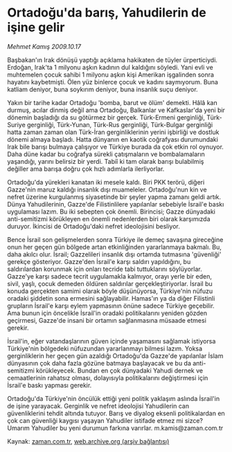 # Ortadoğu'da barış, Yahudilerin de işine gelir

*Mehmet Kamış 2009.10.17*

<tr><td class="metin" colspan="2" style="padding-top: 20px; padding-left: 5px; padding-right: 10px;">Başbakan'ın Irak dönüşü yaptığı açıklama hakikaten de tüyler ürperticiydi. Erdoğan, Irak'ta 1 milyonu aşkın kadının dul kaldığını söyledi. Yani evli ve muhtemelen çocuk sahibi 1 milyonu aşkın kişi Amerikan işgalinden sonra hayatını kaybetmişti. Ölen yüz binlerce çocuk ve kadını saymıyorum. Buna katliam deniyor, buna soykırım deniyor, buna insanlık suçu deniyor.</td></tr><tr><td class="metin" colspan="2" style="padding-top: 20px; padding-left: 5px; padding-right: 10px;"><p>Yakın bir tarihe kadar Ortadoğu 'bomba, barut ve ölüm' demekti. Hâlâ kan durmuş, acılar dinmiş değil ama Ortadoğu, Balkanlar ve Kafkaslar'da yeni bir dönemin başladığı da su götürmez bir gerçek. Türk-Ermeni gerginliği, Türk-Suriye gerginliği, Türk-Yunan, Türk-Rus gerginliği, Türk-Bulgar gerginliği hatta zaman zaman olan Türk-İran gerginliklerinin yerini işbirliği ve dostluk dönemi almaya başladı. Hatta dünyanın en kaotik coğrafyası durumundaki Irak bile barışı bulmaya çalışıyor ve Türkiye burada da çok etkin rol oynuyor. Daha düne kadar bu coğrafya sürekli çatışmaların ve bombalamaların yaşandığı, yarını belirsiz bir yerdi. Tabiî ki tam olarak barışı bulabilmiş değiller ama barışa doğru çok hızlı adımlarla ilerliyorlar.
<p>Ortadoğu'da yürekleri kanatan iki mesele kaldı. Biri PKK terörü, diğeri Gazze'nin maruz kaldığı insanlık dışı muameleler. Ortadoğu'nun kin ve nefret üzerine kurgulanmış siyasetinde bir şeyler yapma zamanı geldi artık. Dünya Yahudilerinin, Gazze'de Filistinlilere yapılanlar sebebiyle İsrail'e baskı uygulaması lazım. Bu iki sebepten çok önemli. Birincisi; Gazze dünyadaki anti-semitizmi körükleyen en önemli nedenlerden biri olarak karşımızda duruyor. İkincisi de Ortadoğu'daki nefret ideolojisini besliyor.
<p>Bence İsrail son gelişmelerden sonra Türkiye ile demeç savaşına gireceğine onun her geçen gün bölgede artan etkinliğinden yararlanmaya bakmalı. Bu, daha akılcı olur. İsrail; Gazzelileri insanlık dışı ortamda tutmasına 'güvenliği' gerekçe gösteriyor. Gazze'den İsrail'e karşı saldırı yapıldığını, bu saldırılardan korunmak için onları tecride tabi tuttuklarını söylüyorlar. Gazze'ye karşı sadece tecrit uygulamakla kalmıyor, orayı yerle bir eden, sivil, yaşlı, çocuk demeden öldüren saldırılar gerçekleştiriyorlar. İsrail bu konuda gerçekten samimi olarak böyle düşünüyorsa, Türkiye'nin nüfuzu oradaki şiddetin sona ermesini sağlayabilir. Hamas'ın ya da diğer Filistinli grupların İsrail'e karşı eylem yapmasının önüne sadece Türkiye geçebilir. Ama bunun için öncelikle İsrail'in oradaki politikalarını yeniden gözden geçirmesi, Gazze'de insani bir ortamın sağlanmasına müsaade etmesi gerekir.
<p>İsrail'in, eğer vatandaşlarının güven içinde yaşamasını sağlamak istiyorsa Türkiye'nin bölgedeki nüfuzundan yararlanmayı bilmesi lazım. Yoksa gerginliklerin her geçen gün azaldığı Ortadoğu'da Gazze'de yapılanlar İslam dünyasının çok daha fazla gözüne batmaya başlayacak ve bu da anti-semitizmi körükleyecek. Bundan en çok dünyadaki Yahudi dernek ve cemaatlerinin rahatsız olması, dolayısıyla politikalarını değiştirmesi için İsrail'e baskı yapması gerekir.
<p>Ortadoğu'da Türkiye'nin öncülük ettiği yeni politik yaklaşım aslında İsrail'in de işine yarayacak. Gerginlik ve nefret ideolojisi Yahudilerin can güvenliklerini tehdit altında tutuyor. Barış ve diyalog eksenli politikalardan en çok can güvenliği kaygısı yaşayan Yahudiler istifade etmez mi sizce? Umarım Yahudiler bu yeni durumun farkına varırlar. m.kamis@zaman.com.tr<br/></p></p></p></p></p></td></tr>

Kaynak: [zaman.com.tr](http://zaman.com.tr/yazar.do?yazino=904328), [web.archive.org (arşiv bağlantısı)](http://web.archive.org/web/20091028084623/http://zaman.com.tr:80/yazar.do?yazino=904328)
